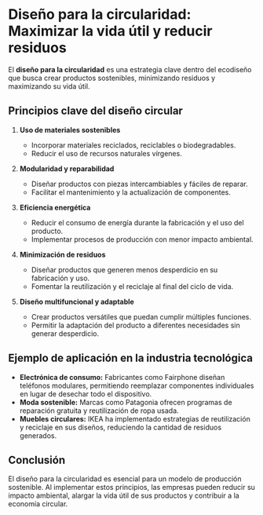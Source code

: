 # Diseño para la circularidad: Maximizar la vida útil y reducir residuos

El **diseño para la circularidad** es una estrategia clave dentro del ecodiseño que busca crear productos sostenibles, minimizando residuos y maximizando su vida útil.

## Principios clave del diseño circular

1. **Uso de materiales sostenibles**  
   - Incorporar materiales reciclados, reciclables o biodegradables.  
   - Reducir el uso de recursos naturales vírgenes.  

2. **Modularidad y reparabilidad**  
   - Diseñar productos con piezas intercambiables y fáciles de reparar.  
   - Facilitar el mantenimiento y la actualización de componentes.  

3. **Eficiencia energética**  
   - Reducir el consumo de energía durante la fabricación y el uso del producto.  
   - Implementar procesos de producción con menor impacto ambiental.  

4. **Minimización de residuos**  
   - Diseñar productos que generen menos desperdicio en su fabricación y uso.  
   - Fomentar la reutilización y el reciclaje al final del ciclo de vida.  

5. **Diseño multifuncional y adaptable**  
   - Crear productos versátiles que puedan cumplir múltiples funciones.  
   - Permitir la adaptación del producto a diferentes necesidades sin generar desperdicio.  

## Ejemplo de aplicación en la industria tecnológica

- **Electrónica de consumo:** Fabricantes como Fairphone diseñan teléfonos modulares, permitiendo reemplazar componentes individuales en lugar de desechar todo el dispositivo.
- **Moda sostenible:** Marcas como Patagonia ofrecen programas de reparación gratuita y reutilización de ropa usada.
- **Muebles circulares:** IKEA ha implementado estrategias de reutilización y reciclaje en sus diseños, reduciendo la cantidad de residuos generados.

## Conclusión

El diseño para la circularidad es esencial para un modelo de producción sostenible. Al implementar estos principios, las empresas pueden reducir su impacto ambiental, alargar la vida útil de sus productos y contribuir a la economía circular.

